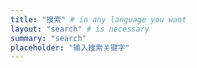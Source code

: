 ```yaml
---
title: "搜索" # in any language you want
layout: "search" # is necessary
summary: "search"
placeholder: "输入搜索关键字"
---
```


